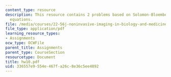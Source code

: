 ```yaml
---
content_type: resource
description: This resource contains 2 problems based on Solomon-Bloembergen-Morgan
  equations.
file: /media/courses/22-56j-noninvasive-imaging-in-biology-and-medicine-fall-2005/336557e9554e467fa26c8e36c5ee4892_hw10.pdf
file_type: application/pdf
learning_resource_types:
- Assignments
ocw_type: OCWFile
parent_title: Assignments
parent_type: CourseSection
resourcetype: Document
title: hw10.pdf
uid: 336557e9-554e-467f-a26c-8e36c5ee4892
---
```

